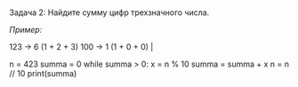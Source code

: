 # 
Задача 2: Найдите сумму цифр трехзначного числа.

*Пример:*

123 -> 6 (1 + 2 + 3)
100 -> 1 (1 + 0 + 0) |

n = 423
summa = 0
while summa > 0:
    x = n % 10
    summa = summa + x
    n = n // 10
print(summa)                          


